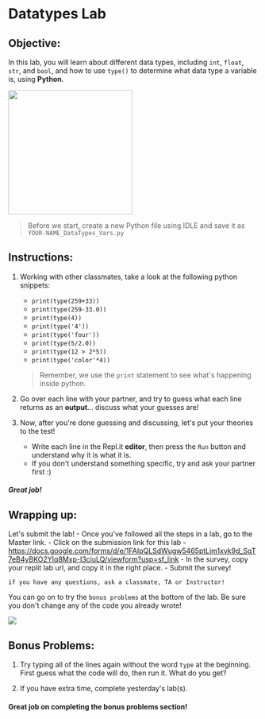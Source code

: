 # Datatypes Lab

## Objective: 
In this lab, you will learn about different data types, including `int`, `float`, `str`, and `bool`, and how to use `type()` to determine what data type a variable is, using **Python**. 


<img src="https://miro.medium.com/max/1000/1*aNMBIivJppLy2fMRVUSgHA.gif" width=250>


> Before we start, create a new Python file using IDLE and save it as `YOUR-NAME_DataTypes_Vars.py`


## Instructions:

1. Working with other classmates, take a look at the following python snippets:
    - `print(type(259+33))`
    - `print(type(259-33.0))`
    - `print(type(4))`
    - `print(type('4'))`
    - `print(type('four'))`
    - `print(type(5/2.0))`
    - `print(type(12 > 2*5))`
    - `print(type('color'*4))`
    
    > Remember, we use the `print` statement to see what's happening inside python.

1. Go over each line with your partner, and try to guess what each line returns as an **output**... discuss what your guesses are!

1. Now, after you're done guessing and discussing, let's put your theories to the test!
    - Write each line in the Repl.it **editor**, then press the `Run` button and understand why it is what it is.
    - If you don't understand something specific, try and ask your partner first :)



##### Great job!

## Wrapping up:

Let's submit the lab!
    - Once you've followed all the steps in a lab, go to the Master link.
    - Click on the submission link for this lab - https://docs.google.com/forms/d/e/1FAIpQLSdWugw5465ptLjm1xvk9d_SqT7eB4yBKO2YIq8Mxp-I3ciuLQ/viewform?usp=sf_link 
    - In the survey, copy your replit lab url, and copy it in the right place.
    - Submit the survey!

    if you have any questions, ask a classmate, TA or Instructor!


You can go on to try the `bonus problems` at the bottom of the lab. Be sure you don't change any of the code you already wrote!
   

[![](https://programmer.group/images/article/1a680890c223e534389f27858b5bf33a.jpg)]()

## Bonus Problems: 
1. Try typing all of the lines again without the word `type` at the beginning. First guess what the code will do, then run it. What do you get?

2. If you have extra time, complete yesterday's lab(s).


#### Great job on completing the bonus problems section!  

